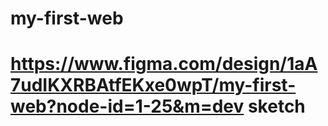 # my-first-web
# https://www.figma.com/design/1aA7udIKXRBAtfEKxe0wpT/my-first-web?node-id=1-25&m=dev sketch
